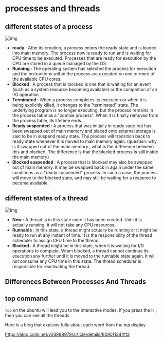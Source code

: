 # processes and threads

## different states of a process
![img](/media/wangchao/Burn3TB/smartmore/idiot-learning/c++/image/c2-2-a2b.png)

- **ready** : After its creation, a process enters the ready state and is loaded into main memory. The process now is ready to run and is waiting for CPU time to be executed. Processes that are ready for execution by the CPU are stored in a queue managed by the OS
- **Running** : The operating system has selected the process for execution and the instructions within the process are executed on one or more of the available CPU cores.
- **Blocked** : A process that is blocked is one that is waiting for an event (such as a system resource becoming available) or the completion of an I/O operation.
- **Terminated** : When a process completes its execution or when it is being explicitly killed, it changes to the "terminated" state. The underlying program is no longer executing, but the process remains in the process table as a "zombie process". When it is finally removed from the process table, its lifetime ends.
- **Ready suspended** : A process that was initially in ready state but has been swapped out of main memory and placed onto external storage is said to be in suspend ready state. The process will transition back to ready state whenever it is moved to main memory again. (question: why is it swapped out of the main memory , what is the difference between this and blocked. The difference is that the blocked process is still inside the main memory)
- **Blocked suspended** : A process that is blocked may also be swapped out of main memory. It may be swapped back in again under the same conditions as a "ready suspended" process. In such a case, the process will move to the blocked state, and may still be waiting for a resource to become available.

## different states of a thread

![img](/media/wangchao/Burn3TB/smartmore/idiot-learning/c++/image/c2-2-a2d.png)

- **New** : A thread is in this state once it has been created. Until it is actually running, it will not take any CPU resources.
- **Runnable** : In this state, a thread might actually be running or it might be ready to run at any instant of time. It is the responsibility of the thread scheduler to assign CPU time to the thread.
- **Blocked** : A thread might be in this state, when it is waiting for I/O operations to complete. When blocked, a thread cannot continue its execution any further until it is moved to the runnable state again. It will not consume any CPU time in this state. The thread scheduler is responsible for reactivating the thread.

## Differences Between Processes And Threads



## top command 

`top` on the ubuntu will lead you to the interactive modes, if you press the H , then you can see all the threads.

Here is a blog that  explains fully about each word from the top display

https://blog.csdn.net/y33988979/article/details/80901134/#t3




